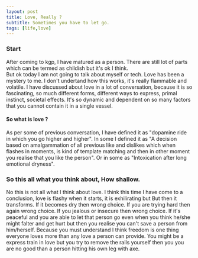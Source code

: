 ```yaml
---
layout: post
title: Love, Really ?
subtitle: Sometimes you have to let go.
tags: [life,love]
---
```

### Start
After coming to kgp, I have matured as a person. There are still lot of parts which can be termed as childish but it's ok I think.  
But ok today I am not going to talk about myself or tech. Love has been a mystery to me. I don't undertand how this works, it's really flammable and volatile. I have discussed about love in a lot of conversation, because it is so fascinating, so much different forms, different ways to express, primal instinct, societal effects. It's so dynamic and dependent on so many factors that you cannot contain it in a single vessel.  
#### So what is love ? 
As per some of previous conversation, I have defined it as "dopamine ride in which you go higher and higher". In some I defined it as "A decision based on amalgammation of all previous like and dislikes which when flashes in moments, is kind of template matching and then in other moment you realise that you like the person". Or in some as "Intoxication after long emotional dryness".  
### So this all what you think about, How shallow.
No this is not all what I think about love. I think this time I have come to a conclusion, love is flashy when it starts, it is exhilirating but But then it transforms. If it becomes dry then wrong choice. If you are trying hard then again wrong choice. If you jealous or insecure then wrong choice. If it's peaceful and you are able to let that person go even when you think he/she might falter and get hurt but then you realise you can't save a person from him/herself. Because you must understand I think freedom is one thing everyone loves more than any love a person can provide. You might be a express train in love but you try to remove the rails yourself then you you are no good than a person hitting his own leg with axe.
